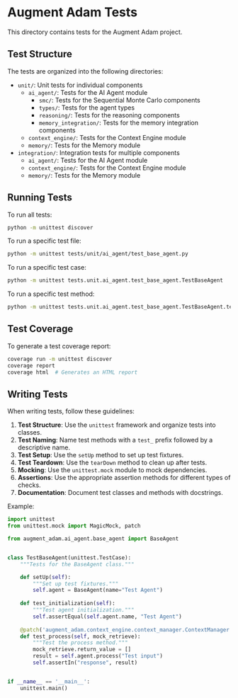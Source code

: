 # Augment Adam Tests

This directory contains tests for the Augment Adam project.

## Test Structure

The tests are organized into the following directories:

- `unit/`: Unit tests for individual components
  - `ai_agent/`: Tests for the AI Agent module
    - `smc/`: Tests for the Sequential Monte Carlo components
    - `types/`: Tests for the agent types
    - `reasoning/`: Tests for the reasoning components
    - `memory_integration/`: Tests for the memory integration components
  - `context_engine/`: Tests for the Context Engine module
  - `memory/`: Tests for the Memory module
- `integration/`: Integration tests for multiple components
  - `ai_agent/`: Tests for the AI Agent module
  - `context_engine/`: Tests for the Context Engine module
  - `memory/`: Tests for the Memory module

## Running Tests

To run all tests:

```bash
python -m unittest discover
```

To run a specific test file:

```bash
python -m unittest tests/unit/ai_agent/test_base_agent.py
```

To run a specific test case:

```bash
python -m unittest tests.unit.ai_agent.test_base_agent.TestBaseAgent
```

To run a specific test method:

```bash
python -m unittest tests.unit.ai_agent.test_base_agent.TestBaseAgent.test_initialization
```

## Test Coverage

To generate a test coverage report:

```bash
coverage run -m unittest discover
coverage report
coverage html  # Generates an HTML report
```

## Writing Tests

When writing tests, follow these guidelines:

1. **Test Structure**: Use the `unittest` framework and organize tests into classes.
2. **Test Naming**: Name test methods with a `test_` prefix followed by a descriptive name.
3. **Test Setup**: Use the `setUp` method to set up test fixtures.
4. **Test Teardown**: Use the `tearDown` method to clean up after tests.
5. **Mocking**: Use the `unittest.mock` module to mock dependencies.
6. **Assertions**: Use the appropriate assertion methods for different types of checks.
7. **Documentation**: Document test classes and methods with docstrings.

Example:

```python
import unittest
from unittest.mock import MagicMock, patch

from augment_adam.ai_agent.base_agent import BaseAgent


class TestBaseAgent(unittest.TestCase):
    """Tests for the BaseAgent class."""

    def setUp(self):
        """Set up test fixtures."""
        self.agent = BaseAgent(name="Test Agent")
    
    def test_initialization(self):
        """Test agent initialization."""
        self.assertEqual(self.agent.name, "Test Agent")
    
    @patch('augment_adam.context_engine.context_manager.ContextManager.retrieve')
    def test_process(self, mock_retrieve):
        """Test the process method."""
        mock_retrieve.return_value = []
        result = self.agent.process("Test input")
        self.assertIn("response", result)


if __name__ == '__main__':
    unittest.main()
```
